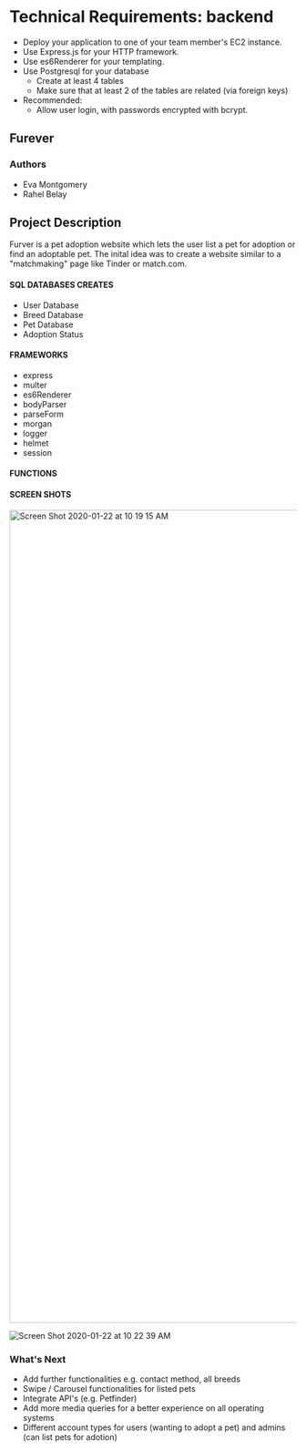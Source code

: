 # Technical Requirements: backend

- Deploy your application to one of your team member's EC2 instance.
- Use Express.js for your HTTP framework.
- Use es6Renderer for your templating.
- Use Postgresql for your database
    - Create at least 4 tables
    - Make sure that at least 2 of the tables are related (via foreign keys)
- Recommended:
    - Allow user login, with passwords encrypted with bcrypt.

## Furever

### Authors  
* Eva Montgomery 
* Rahel Belay 


## Project Description  
Furver is a pet adoption website which lets the user list a pet for adoption or find an adoptable pet. The inital idea was to create a website similar to a "matchmaking" page like Tinder or match.com. 

#### SQL DATABASES CREATES
* User Database
* Breed Database
* Pet Database
* Adoption Status

#### FRAMEWORKS
* express
* multer
* es6Renderer
* bodyParser
* parseForm
* morgan
* logger
* helmet
* session






#### FUNCTIONS





#### SCREEN SHOTS 
<img width="1427" alt="Screen Shot 2020-01-22 at 10 19 15 AM" src="https://user-images.githubusercontent.com/55462764/72906879-e9cc5c00-3d00-11ea-9932-799a8264a7a8.png">

![Screen Shot 2020-01-22 at 10 22 39 AM](https://user-images.githubusercontent.com/55462764/72907174-7414c000-3d01-11ea-96fa-3469e722fcf3.png)





### What's Next
* Add further functionalities e.g. contact method, all breeds
* Swipe / Carousel functionalities for listed pets
* Integrate API's (e.g. Petfinder)
* Add more media queries for a better experience on all operating systems
* Different account types for users (wanting to adopt a pet) and admins (can list pets for adotion)





